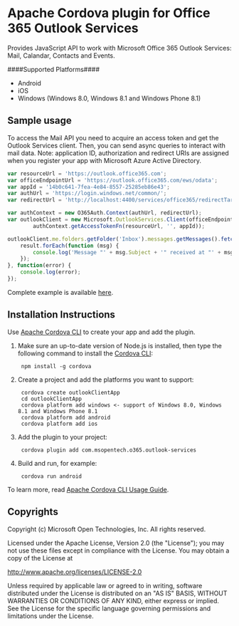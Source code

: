 Apache Cordova plugin for Office 365 Outlook Services
=============================
Provides JavaScript API to work with Microsoft Office 365 Outlook Services: Mail, Calandar, Contacts and Events.
<!--
TODO review api compliance to 
http://msdn.microsoft.com/en-us/office/office365/howto/common-mail-tasks-client-library
-->
####Supported Platforms####

- Android
- iOS
- Windows (Windows 8.0, Windows 8.1 and Windows Phone 8.1)

## Sample usage ##
To access the Mail API you need to acquire an access token and get the Outlook Services client. Then, you can send async queries to interact with mail data. Note: application ID, authorization and redirect URIs are assigned when you register your app with Microsoft Azure Active Directory.

```javascript
var resourceUrl = 'https://outlook.office365.com';
var officeEndpointUrl = 'https://outlook.office365.com/ews/odata';
var appId = '14b0c641-7fea-4e84-8557-25285eb86e43';
var authUrl = 'https://login.windows.net/common/';
var redirectUrl = 'http://localhost:4400/services/office365/redirectTarget.html';

var authContext = new O365Auth.Context(authUrl, redirectUrl);
var outlookClient = new Microsoft.OutlookServices.Client(officeEndpointUrl, 
        authContext.getAccessTokenFn(resourceUrl, '', appId));

outlookClient.me.folders.getFolder('Inbox').messages.getMessages().fetchAll().then(function (result) {
    result.forEach(function (msg) {
        console.log('Message "' + msg.Subject + '" received at "' + msg.DateTimeReceived.toString() + '"');
    });
}, function(error) {
    console.log(error);
});
``` 
Complete example is available [here](https://github.com/MSOpenTech/cordova-office-samples/tree/master/outlook-services/mailbox).

## Installation Instructions ##

Use [Apache Cordova CLI](http://cordova.apache.org/docs/en/edge/guide_cli_index.md.html) to create your app and add the plugin.

1. Make sure an up-to-date version of Node.js is installed, then type the following command to install the [Cordova CLI](https://github.com/apache/cordova-cli):

        npm install -g cordova

2. Create a project and add the platforms you want to support:

        cordova create outlookClientApp
        cd outlookClientApp
        cordova platform add windows <- support of Windows 8.0, Windows 8.1 and Windows Phone 8.1
        cordova platform add android
        cordova platform add ios

3. Add the plugin to your project:

        cordova plugin add com.msopentech.o365.outlook-services

4. Build and run, for example:

        cordova run android

To learn more, read [Apache Cordova CLI Usage Guide](http://cordova.apache.org/docs/en/edge/guide_cli_index.md.html).

## Copyrights ##
Copyright (c) Microsoft Open Technologies, Inc. All rights reserved.

Licensed under the Apache License, Version 2.0 (the "License"); you may not use these files except in compliance with the License. You may obtain a copy of the License at

http://www.apache.org/licenses/LICENSE-2.0

Unless required by applicable law or agreed to in writing, software distributed under the License is distributed on an "AS IS" BASIS, WITHOUT WARRANTIES OR CONDITIONS OF ANY KIND, either express or implied. See the License for the specific language governing permissions and limitations under the License.
